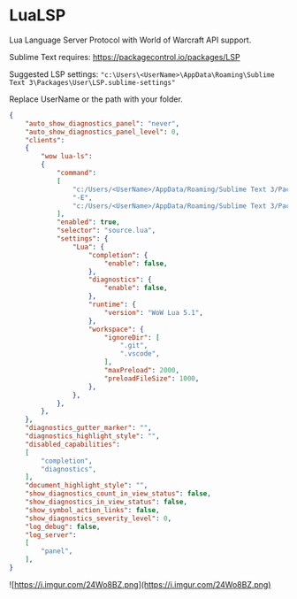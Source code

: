 # LuaLSP
Lua Language Server Protocol with World of Warcraft API support.

Sublime Text requires:
https://packagecontrol.io/packages/LSP

Suggested LSP settings:
`"c:\Users\<UserName>\AppData\Roaming\Sublime Text 3\Packages\User\LSP.sublime-settings" `

Replace UserName or the path with your folder.
```json
{
	"auto_show_diagnostics_panel": "never",
	"auto_show_diagnostics_panel_level": 0,
	"clients":
	{
		"wow lua-ls":
		{
			"command":
			[
				"c:/Users/<UserName>/AppData/Roaming/Sublime Text 3/Packages/LuaLSP/server/bin/Windows/lua-language-server",
				"-E",
				"c:/Users/<UserName>/AppData/Roaming/Sublime Text 3/Packages/LuaLSP/server/main.lua"
			],
			"enabled": true,
			"selector": "source.lua",
			"settings": {
				"Lua": {
					"completion": {
						"enable": false,
					},
					"diagnostics": {
						"enable": false,
					},
					"runtime": {
						"version": "WoW Lua 5.1",
					},
					"workspace": {
						"ignoreDir": [
							".git",
							".vscode",
						],
						"maxPreload": 2000,
						"preloadFileSize": 1000,
					},
				},
			},
		},
	},
	"diagnostics_gutter_marker": "",
	"diagnostics_highlight_style": "",
	"disabled_capabilities":
	[
		"completion",
		"diagnostics",
	],
	"document_highlight_style": "",
	"show_diagnostics_count_in_view_status": false,
	"show_diagnostics_in_view_status": false,
	"show_symbol_action_links": false,
	"show_diagnostics_severity_level": 0,
	"log_debug": false,
	"log_server":
	[
		"panel",
	],
}
```

![https://i.imgur.com/24Wo8BZ.png](https://i.imgur.com/24Wo8BZ.png)
